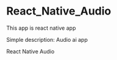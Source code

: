 # React_Native_Audio
This app is react native app

Simple description:
Audio ai app

React Native Audio
